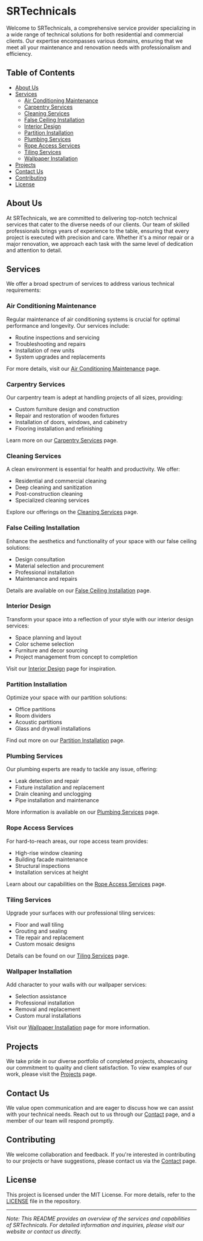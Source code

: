 # SRTechnicals

Welcome to SRTechnicals, a comprehensive service provider specializing in a wide range of technical solutions for both residential and commercial clients. Our expertise encompasses various domains, ensuring that we meet all your maintenance and renovation needs with professionalism and efficiency.

## Table of Contents

- [About Us](#about-us)
- [Services](#services)
  - [Air Conditioning Maintenance](#air-conditioning-maintenance)
  - [Carpentry Services](#carpentry-services)
  - [Cleaning Services](#cleaning-services)
  - [False Ceiling Installation](#false-ceiling-installation)
  - [Interior Design](#interior-design)
  - [Partition Installation](#partition-installation)
  - [Plumbing Services](#plumbing-services)
  - [Rope Access Services](#rope-access-services)
  - [Tiling Services](#tiling-services)
  - [Wallpaper Installation](#wallpaper-installation)
- [Projects](#projects)
- [Contact Us](#contact-us)
- [Contributing](#contributing)
- [License](#license)

## About Us

At SRTechnicals, we are committed to delivering top-notch technical services that cater to the diverse needs of our clients. Our team of skilled professionals brings years of experience to the table, ensuring that every project is executed with precision and care. Whether it's a minor repair or a major renovation, we approach each task with the same level of dedication and attention to detail.

## Services

We offer a broad spectrum of services to address various technical requirements:

### Air Conditioning Maintenance

Regular maintenance of air conditioning systems is crucial for optimal performance and longevity. Our services include:

- Routine inspections and servicing
- Troubleshooting and repairs
- Installation of new units
- System upgrades and replacements

For more details, visit our [Air Conditioning Maintenance](ac-work.php) page.

### Carpentry Services

Our carpentry team is adept at handling projects of all sizes, providing:

- Custom furniture design and construction
- Repair and restoration of wooden fixtures
- Installation of doors, windows, and cabinetry
- Flooring installation and refinishing

Learn more on our [Carpentry Services](carpentry.php) page.

### Cleaning Services

A clean environment is essential for health and productivity. We offer:

- Residential and commercial cleaning
- Deep cleaning and sanitization
- Post-construction cleaning
- Specialized cleaning services

Explore our offerings on the [Cleaning Services](cleaning.php) page.

### False Ceiling Installation

Enhance the aesthetics and functionality of your space with our false ceiling solutions:

- Design consultation
- Material selection and procurement
- Professional installation
- Maintenance and repairs

Details are available on our [False Ceiling Installation](false-ceiling.php) page.

### Interior Design

Transform your space into a reflection of your style with our interior design services:

- Space planning and layout
- Color scheme selection
- Furniture and decor sourcing
- Project management from concept to completion

Visit our [Interior Design](interior.php) page for inspiration.

### Partition Installation

Optimize your space with our partition solutions:

- Office partitions
- Room dividers
- Acoustic partitions
- Glass and drywall installations

Find out more on our [Partition Installation](partition.php) page.

### Plumbing Services

Our plumbing experts are ready to tackle any issue, offering:

- Leak detection and repair
- Fixture installation and replacement
- Drain cleaning and unclogging
- Pipe installation and maintenance

More information is available on our [Plumbing Services](plumbing.php) page.

### Rope Access Services

For hard-to-reach areas, our rope access team provides:

- High-rise window cleaning
- Building facade maintenance
- Structural inspections
- Installation services at height

Learn about our capabilities on the [Rope Access Services](rope-access.php) page.

### Tiling Services

Upgrade your surfaces with our professional tiling services:

- Floor and wall tiling
- Grouting and sealing
- Tile repair and replacement
- Custom mosaic designs

Details can be found on our [Tiling Services](tiling.php) page.

### Wallpaper Installation

Add character to your walls with our wallpaper services:

- Selection assistance
- Professional installation
- Removal and replacement
- Custom mural installations

Visit our [Wallpaper Installation](wallpaper.php) page for more information.

## Projects

We take pride in our diverse portfolio of completed projects, showcasing our commitment to quality and client satisfaction. To view examples of our work, please visit the [Projects](projects.php) page.

## Contact Us

We value open communication and are eager to discuss how we can assist with your technical needs. Reach out to us through our [Contact](contact.php) page, and a member of our team will respond promptly.

## Contributing

We welcome collaboration and feedback. If you're interested in contributing to our projects or have suggestions, please contact us via the [Contact](contact.php) page.

## License

This project is licensed under the MIT License. For more details, refer to the [LICENSE](LICENSE) file in the repository.

---

*Note: This README provides an overview of the services and capabilities of SRTechnicals. For detailed information and inquiries, please visit our website or contact us directly.*
